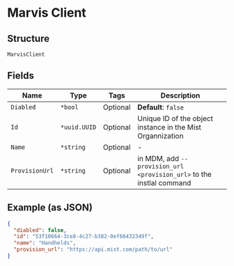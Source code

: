 
# Marvis Client

## Structure

`MarvisClient`

## Fields

| Name | Type | Tags | Description |
|  --- | --- | --- | --- |
| `Diabled` | `*bool` | Optional | **Default**: `false` |
| `Id` | `*uuid.UUID` | Optional | Unique ID of the object instance in the Mist Organnization |
| `Name` | `*string` | Optional | - |
| `ProvisionUrl` | `*string` | Optional | in MDM, add `--provision_url <provision_url>` to the instlal command |

## Example (as JSON)

```json
{
  "diabled": false,
  "id": "53f10664-3ce8-4c27-b382-0ef66432349f",
  "name": "Handhelds",
  "provision_url": "https://api.mist.com/path/to/url"
}
```

